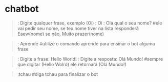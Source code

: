 # chatbot
>: Digite qualquer frase, exemplo (Oi)
>: Oi
>: Olá qual o seu nome?
#ele vai pedir seu nome, se teu nome tiver na lista responderá Eaew(nome) se não, Muito prazer(nome)

>: Aprende
#utilize o comando aprende para ensinar o bot alguma frase

>: Digite a frase: Hello World!
>: Digite a resposta: Olá Mundo!
#sempre que digitar (Hello Wolrd) ele retornará (Olá Mundo!)

>:tchau
#diga tchau para finalizar o bot
